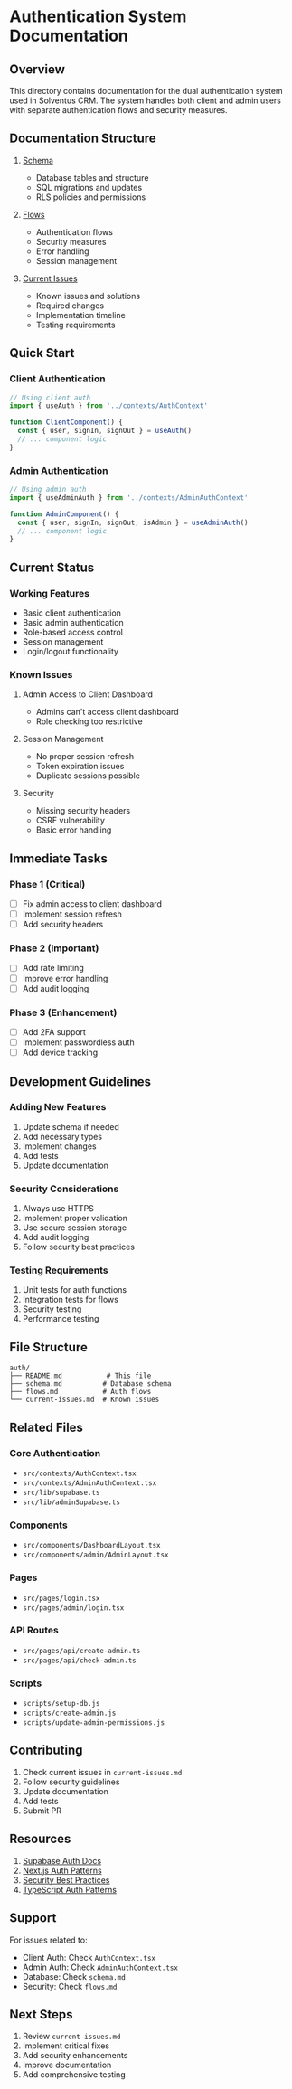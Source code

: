 # Authentication System Documentation

## Overview

This directory contains documentation for the dual authentication system used in Solventus CRM. The system handles both client and admin users with separate authentication flows and security measures.

## Documentation Structure

1. [Schema](./schema.md)
   - Database tables and structure
   - SQL migrations and updates
   - RLS policies and permissions

2. [Flows](./flows.md)
   - Authentication flows
   - Security measures
   - Error handling
   - Session management

3. [Current Issues](./current-issues.md)
   - Known issues and solutions
   - Required changes
   - Implementation timeline
   - Testing requirements

## Quick Start

### Client Authentication
```typescript
// Using client auth
import { useAuth } from '../contexts/AuthContext'

function ClientComponent() {
  const { user, signIn, signOut } = useAuth()
  // ... component logic
}
```

### Admin Authentication
```typescript
// Using admin auth
import { useAdminAuth } from '../contexts/AdminAuthContext'

function AdminComponent() {
  const { user, signIn, signOut, isAdmin } = useAdminAuth()
  // ... component logic
}
```

## Current Status

### Working Features
- Basic client authentication
- Basic admin authentication
- Role-based access control
- Session management
- Login/logout functionality

### Known Issues
1. Admin Access to Client Dashboard
   - Admins can't access client dashboard
   - Role checking too restrictive

2. Session Management
   - No proper session refresh
   - Token expiration issues
   - Duplicate sessions possible

3. Security
   - Missing security headers
   - CSRF vulnerability
   - Basic error handling

## Immediate Tasks

### Phase 1 (Critical)
- [ ] Fix admin access to client dashboard
- [ ] Implement session refresh
- [ ] Add security headers

### Phase 2 (Important)
- [ ] Add rate limiting
- [ ] Improve error handling
- [ ] Add audit logging

### Phase 3 (Enhancement)
- [ ] Add 2FA support
- [ ] Implement passwordless auth
- [ ] Add device tracking

## Development Guidelines

### Adding New Features
1. Update schema if needed
2. Add necessary types
3. Implement changes
4. Add tests
5. Update documentation

### Security Considerations
1. Always use HTTPS
2. Implement proper validation
3. Use secure session storage
4. Add audit logging
5. Follow security best practices

### Testing Requirements
1. Unit tests for auth functions
2. Integration tests for flows
3. Security testing
4. Performance testing

## File Structure
```
auth/
├── README.md           # This file
├── schema.md          # Database schema
├── flows.md           # Auth flows
└── current-issues.md  # Known issues
```

## Related Files

### Core Authentication
- `src/contexts/AuthContext.tsx`
- `src/contexts/AdminAuthContext.tsx`
- `src/lib/supabase.ts`
- `src/lib/adminSupabase.ts`

### Components
- `src/components/DashboardLayout.tsx`
- `src/components/admin/AdminLayout.tsx`

### Pages
- `src/pages/login.tsx`
- `src/pages/admin/login.tsx`

### API Routes
- `src/pages/api/create-admin.ts`
- `src/pages/api/check-admin.ts`

### Scripts
- `scripts/setup-db.js`
- `scripts/create-admin.js`
- `scripts/update-admin-permissions.js`

## Contributing

1. Check current issues in `current-issues.md`
2. Follow security guidelines
3. Update documentation
4. Add tests
5. Submit PR

## Resources

1. [Supabase Auth Docs](https://supabase.io/docs/guides/auth)
2. [Next.js Auth Patterns](https://nextjs.org/docs/authentication)
3. [Security Best Practices](https://owasp.org/www-project-top-ten/)
4. [TypeScript Auth Patterns](https://typescript-auth-patterns.com)

## Support

For issues related to:
- Client Auth: Check `AuthContext.tsx`
- Admin Auth: Check `AdminAuthContext.tsx`
- Database: Check `schema.md`
- Security: Check `flows.md`

## Next Steps

1. Review `current-issues.md`
2. Implement critical fixes
3. Add security enhancements
4. Improve documentation
5. Add comprehensive testing
